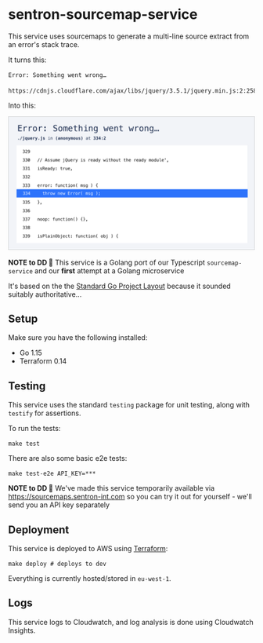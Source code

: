 # sentron-sourcemap-service

This service uses sourcemaps to generate a multi-line source extract from an error's stack trace.

It turns this:

```
Error: Something went wrong…
   https://cdnjs.cloudflare.com/ajax/libs/jquery/3.5.1/jquery.min.js:2:2583
```

Into this:

![yarn e2e](./.github/docs/screenshot.png)

**NOTE to DD :dog:** This service is a Golang port of our Typescript `sourcemap-service` and our **first** attempt at a Golang microservice

It's based on the the [Standard Go Project Layout](https://github.com/golang-standards/project-layout) because it sounded suitably authoritative...

## Setup

Make sure you have the following installed:

- Go 1.15
- Terraform 0.14

## Testing

This service uses the standard `testing` package for unit testing, along with `testify` for assertions.

To run the tests:

```
make test
```

There are also some basic e2e tests:

```
make test-e2e API_KEY=***
```

**NOTE to DD :dog:** We've made this service temporarily available via https://sourcemaps.sentron-int.com so you can try it out for yourself - we'll send you an API key separately

## Deployment

This service is deployed to AWS using [Terraform](https://terraform.io):

```
make deploy # deploys to dev
```

Everything is currently hosted/stored in `eu-west-1`.

## Logs

This service logs to Cloudwatch, and log analysis is done using Cloudwatch Insights.
